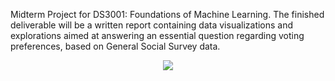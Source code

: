 Midterm Project for DS3001: Foundations of Machine Learning. The finished deliverable will be a written report containing data visualizations and explorations aimed at answering an essential question regarding voting preferences, based on General Social Survey data.

<p align = "center">
  <img src = https://github.com/DS3001/group9/assets/112422900/131cb630-bcf5-4839-b89b-96003f38b56b>
</p>




